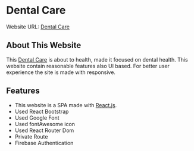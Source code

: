 # Dental Care

Website URL: [Dental Care]()

## About This Website
This [Dental Care]() is about to health, made it focused on dental health. This website contain reasonable features also UI based. For better user experience the site is made with responsive.

## Features
- This website is a  SPA made with [React.js](https://reactjs.org/).
- Used React Bootstrap
- Used Google Font
- Used fontAwesome icon
- Used React Router Dom
- Private Route
- Firebase Authentication
